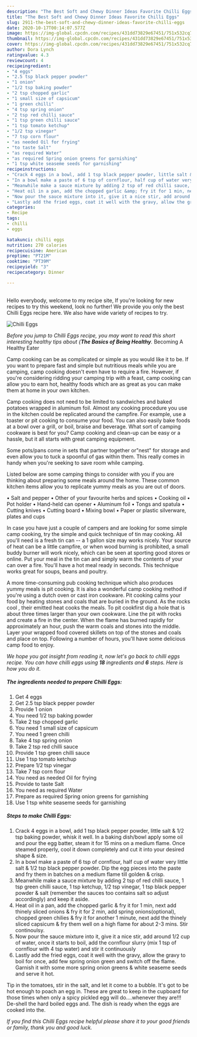 ```yaml
---
description: "The Best Soft and Chewy Dinner Ideas Favorite Chilli Eggs"
title: "The Best Soft and Chewy Dinner Ideas Favorite Chilli Eggs"
slug: 2911-the-best-soft-and-chewy-dinner-ideas-favorite-chilli-eggs
date: 2020-10-17T00:14:07.577Z
image: https://img-global.cpcdn.com/recipes/431dd73829e67451/751x532cq70/chilli-eggs-recipe-main-photo.jpg
thumbnail: https://img-global.cpcdn.com/recipes/431dd73829e67451/751x532cq70/chilli-eggs-recipe-main-photo.jpg
cover: https://img-global.cpcdn.com/recipes/431dd73829e67451/751x532cq70/chilli-eggs-recipe-main-photo.jpg
author: Dora Lynch
ratingvalue: 4.3
reviewcount: 4
recipeingredient:
- "4 eggs"
- "2.5 tsp black pepper powder"
- "1 onion"
- "1/2 tsp baking powder"
- "2 tsp chopped garlic"
- "1 small size of capsicum"
- "1 green chilli"
- "4 tsp spring onion"
- "2 tsp red chilli sauce"
- "1 tsp green chilli sauce"
- "1 tsp tomato ketchup"
- "1/2 tsp vinegar"
- "7 tsp corn flour"
- "as needed Oil for frying"
- "to taste Salt"
- "as required Water"
- "as required Spring onion greens for garnishing"
- "1 tsp white seaseme seeds for garnishing"
recipeinstructions:
- "Crack 4 eggs in a bowl, add 1 tsp black pepper powder, little salt &amp; 1/2 tsp baking powder, whisk it well. In a baking dish/bowl apply some oil and pour the egg batter, steam it for 15 mins on a medium flame. Once steamed properly, cool it down completely and cut it into your desired shape &amp; size."
- "In a bowl make a paste of 6 tsp of cornflour, half cup of water very little salt &amp; 1/2 tsp black pepper powder. Dip the egg pieces into the paste and fry them in batches on a medium flame till golden &amp; crisp."
- "Meanwhile make a sauce mixture by adding 2 tsp of red chilli sauce, 1 tsp green chilli sauce, 1 tsp ketchup, 1/2 tsp vinegar, 1 tsp black pepper powder &amp; salt (remember the sauces too contains salt so adjust accordingly) and keep it aside."
- "Heat oil in a pan, add the chopped garlic &amp; fry it for 1 min, next add thinely sliced onions &amp; fry it for 2 min, add spring onions(optional), chopped green chilies &amp; fry it for another 1 minute, next add the thinely sliced capsicum &amp; fry them well on a high flame for about 2-3 mins. Stir continoulsy."
- "Now pour the sauce mixture into it, give it a nice stir, add around 1/2 cup of water, once it starts to boil, add the cornflour slurry (mix 1 tsp of cornflour with 4 tsp water) and stir it continuously"
- "Lastly add the fried eggs, coat it well with the gravy, allow the gravy to boil for once, add few spring onion green and switch off the flame. Garnish it with some more spring onion greens &amp; white seaseme seeds and serve it hot."
categories:
- Recipe
tags:
- chilli
- eggs

katakunci: chilli eggs 
nutrition: 270 calories
recipecuisine: American
preptime: "PT21M"
cooktime: "PT39M"
recipeyield: "3"
recipecategory: Dinner

---
```

<br>
Hello everybody, welcome to my recipe site, If you're looking for new recipes to try this weekend, look no further! We provide you only the best Chilli Eggs recipe here. We also have wide variety of recipes to try.
<br>


![Chilli Eggs](https://img-global.cpcdn.com/recipes/431dd73829e67451/751x532cq70/chilli-eggs-recipe-main-photo.jpg)

<i>Before you jump to Chilli Eggs recipe, you may want to read this short interesting healthy tips about {<strong>The Basics of Being Healthy</strong>.</i>
Becoming A Healthy Eater

    
Camp cooking can be as complicated or simple as you would like it to be. If you want to prepare fast and simple but nutritious meals while you are camping, camp cooking doesn't even have to require a fire. However, if you're considering ridding your camping trip with a feast, camp cooking can allow you to earn hot, healthy foods which are as great as you can make them at home in your own kitchen.

Camp cooking does not need to be limited to sandwiches and baked potatoes wrapped in aluminum foil.  Almost any cooking procedure you use in the kitchen could be replicated around the campfire. For example, use a toaster or pit cooking to consume your food. You can also easily bake foods at a bowl over a grill, or boil, braise and beverage. What sort of camping cookware is best for you? Camp cooking and clean-up can be easy or a hassle, but it all starts with great camping equipment.

Some pots/pans come in sets that partner together or"nest" for storage and even allow you to tuck a spoonful of gas within them. This really comes in handy when you're seeking to save room while camping.

Listed below are some camping things to consider with you if you are thinking about preparing some meals around the home. These common kitchen items allow you to replicate yummy meals as you are out of doors.

• Salt and pepper
• Other of your favourite herbs and spices
• Cooking oil
• Pot holder
• Hand-held can opener
• Aluminum foil
• Tongs and spatula
• Cutting knives
• Cutting board
• Mixing bowl
• Paper or plastic silverware, plates and cups

In case you have just a couple of campers and are looking for some simple camp cooking, try the simple and quick technique of tin may cooking. All you'll need is a fresh tin can -- a 1 gallon size may works nicely. Your source of heat can be a little campfire, or when wood burning is prohibited, a small buddy burner will work nicely, which can be seen at sporting good stores or online. Put your meal in the tin can and simply warm the contents of your can over a fire. You'll have a hot meal ready in seconds.  This technique works great for soups, beans and poultry.

A more time-consuming pub cooking technique which also produces yummy meals is pit cooking.  It is also a wonderful camp cooking method if you're using a dutch oven or cast iron cookware. Pit cooking calms your food by heating stones and coals that are buried in the ground. As the rocks cool , their emitted heat cooks the meals. To pit cookfirst dig a hole that is about three times larger than your own cookware. Line the pit with rocks and create a fire in the center. When the flame has burned rapidly for approximately an hour, push the warm coals and stones into the middle. Layer your wrapped food covered skillets on top of the stones and coals and place on top. Following a number of hours, you'll have some delicious camp food to enjoy.


<i>We hope you got insight from reading it, now let's go back to chilli eggs recipe. You can have chilli eggs using <strong>18</strong> ingredients and <strong>6</strong> steps. Here is how you do it.
</i>

##### The ingredients needed to prepare Chilli Eggs:

1. Get 4 eggs
1. Get 2.5 tsp black pepper powder
1. Provide 1 onion
1. You need 1/2 tsp baking powder
1. Take 2 tsp chopped garlic
1. You need 1 small size of capsicum
1. You need 1 green chilli
1. Take 4 tsp spring onion
1. Take 2 tsp red chilli sauce
1. Provide 1 tsp green chilli sauce
1. Use 1 tsp tomato ketchup
1. Prepare 1/2 tsp vinegar
1. Take 7 tsp corn flour
1. You need as needed Oil for frying
1. Provide to taste Salt
1. You need as required Water
1. Prepare as required Spring onion greens for garnishing
1. Use 1 tsp white seaseme seeds for garnishing


##### Steps to make Chilli Eggs:

1. Crack 4 eggs in a bowl, add 1 tsp black pepper powder, little salt &amp; 1/2 tsp baking powder, whisk it well. In a baking dish/bowl apply some oil and pour the egg batter, steam it for 15 mins on a medium flame. Once steamed properly, cool it down completely and cut it into your desired shape &amp; size.
1. In a bowl make a paste of 6 tsp of cornflour, half cup of water very little salt &amp; 1/2 tsp black pepper powder. Dip the egg pieces into the paste and fry them in batches on a medium flame till golden &amp; crisp.
1. Meanwhile make a sauce mixture by adding 2 tsp of red chilli sauce, 1 tsp green chilli sauce, 1 tsp ketchup, 1/2 tsp vinegar, 1 tsp black pepper powder &amp; salt (remember the sauces too contains salt so adjust accordingly) and keep it aside.
1. Heat oil in a pan, add the chopped garlic &amp; fry it for 1 min, next add thinely sliced onions &amp; fry it for 2 min, add spring onions(optional), chopped green chilies &amp; fry it for another 1 minute, next add the thinely sliced capsicum &amp; fry them well on a high flame for about 2-3 mins. Stir continoulsy.
1. Now pour the sauce mixture into it, give it a nice stir, add around 1/2 cup of water, once it starts to boil, add the cornflour slurry (mix 1 tsp of cornflour with 4 tsp water) and stir it continuously
1. Lastly add the fried eggs, coat it well with the gravy, allow the gravy to boil for once, add few spring onion green and switch off the flame. Garnish it with some more spring onion greens &amp; white seaseme seeds and serve it hot.


Tip in the tomatoes, stir in the salt, and let it come to a bubble. It&#39;s got to be hot enough to poach an egg in. These are great to keep in the cupboard for those times when only a spicy pickled egg will do….whenever they are!!! De-shell the hard boiled eggs and. The dish is ready when the eggs are cooked into the. 

<i>If you find this Chilli Eggs recipe helpful please share it to your good friends or family, thank you and good luck.</i>
